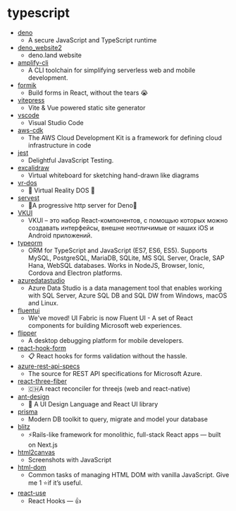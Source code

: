 # typescript
- [deno](https://github.com/denoland/deno)
  - A secure JavaScript and TypeScript runtime
- [deno_website2](https://github.com/denoland/deno_website2)
  - deno.land website
- [amplify-cli](https://github.com/aws-amplify/amplify-cli)
  - A CLI toolchain for simplifying serverless web and mobile development.
- [formik](https://github.com/jaredpalmer/formik)
  - Build forms in React, without the tears 😭
- [vitepress](https://github.com/vuejs/vitepress)
  - Vite & Vue powered static site generator
- [vscode](https://github.com/microsoft/vscode)
  - Visual Studio Code
- [aws-cdk](https://github.com/aws/aws-cdk)
  - The AWS Cloud Development Kit is a framework for defining cloud infrastructure in code
- [jest](https://github.com/facebook/jest)
  - Delightful JavaScript Testing.
- [excalidraw](https://github.com/excalidraw/excalidraw)
  - Virtual whiteboard for sketching hand-drawn like diagrams
- [vr-dos](https://github.com/sonictruth/vr-dos)
  - 💾 Virtual Reality DOS 💾
- [servest](https://github.com/keroxp/servest)
  - 🌾A progressive http server for Deno🌾
- [VKUI](https://github.com/VKCOM/VKUI)
  - VKUI – это набор React-компонентов, с помощью которых можно создавать интерфейсы, внешне неотличимые от наших iOS и Android приложений.
- [typeorm](https://github.com/typeorm/typeorm)
  - ORM for TypeScript and JavaScript (ES7, ES6, ES5). Supports MySQL, PostgreSQL, MariaDB, SQLite, MS SQL Server, Oracle, SAP Hana, WebSQL databases. Works in NodeJS, Browser, Ionic, Cordova and Electron platforms.
- [azuredatastudio](https://github.com/microsoft/azuredatastudio)
  - Azure Data Studio is a data management tool that enables working with SQL Server, Azure SQL DB and SQL DW from Windows, macOS and Linux.
- [fluentui](https://github.com/microsoft/fluentui)
  - We've moved! UI Fabric is now Fluent UI - A set of React components for building Microsoft web experiences.
- [flipper](https://github.com/facebook/flipper)
  - A desktop debugging platform for mobile developers.
- [react-hook-form](https://github.com/react-hook-form/react-hook-form)
  - 📋 React hooks for forms validation without the hassle.
- [azure-rest-api-specs](https://github.com/Azure/azure-rest-api-specs)
  - The source for REST API specifications for Microsoft Azure.
- [react-three-fiber](https://github.com/react-spring/react-three-fiber)
  - 🇨🇭A react reconciler for threejs (web and react-native)
- [ant-design](https://github.com/ant-design/ant-design)
  - 🌈 A UI Design Language and React UI library
- [prisma](https://github.com/prisma/prisma)
  - Modern DB toolkit to query, migrate and model your database
- [blitz](https://github.com/blitz-js/blitz)
  - ⚡️Rails-like framework for monolithic, full-stack React apps — built on Next.js
- [html2canvas](https://github.com/niklasvh/html2canvas)
  - Screenshots with JavaScript
- [html-dom](https://github.com/phuoc-ng/html-dom)
  - Common tasks of managing HTML DOM with vanilla JavaScript. Give me 1 ⭐if it’s useful.
- [react-use](https://github.com/streamich/react-use)
  - React Hooks — 👍
